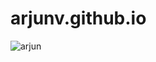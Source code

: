 # arjunv.github.io
![arjun](https://user-images.githubusercontent.com/97342302/156373461-58b378c0-2299-4ead-8e27-441a212f8a83.jpeg)

